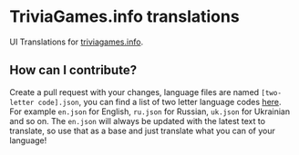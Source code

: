 # TriviaGames.info translations
UI Translations for [triviagames.info](https://triviagames.info).

## How can I contribute?
Create a pull request with your changes, language files are named `[two-letter code].json`, you can find a list of two letter language codes [here](https://en.wikipedia.org/wiki/List_of_ISO_639-1_codes).  
For example `en.json` for English, `ru.json` for Russian, `uk.json` for Ukrainian and so on.
The `en.json` will always be updated with the latest text to translate, so use that as a base and just translate what you can of your language!  